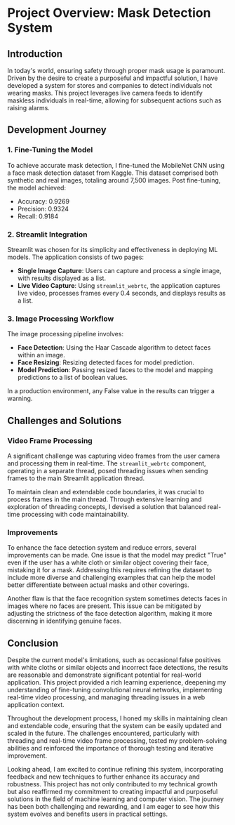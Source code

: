 # Project Overview: Mask Detection System

## Introduction
In today's world, ensuring safety through proper mask usage is paramount. Driven by the desire to create a purposeful and impactful solution, I have developed a system for stores and companies to detect individuals not wearing masks. This project leverages live camera feeds to identify maskless individuals in real-time, allowing for subsequent actions such as raising alarms.

## Development Journey

### 1. Fine-Tuning the Model
To achieve accurate mask detection, I fine-tuned the MobileNet CNN using a face mask detection dataset from Kaggle. This dataset comprised both synthetic and real images, totaling around 7,500 images. Post fine-tuning, the model achieved:
- Accuracy: 0.9269
- Precision: 0.9324
- Recall: 0.9184

### 2. Streamlit Integration
Streamlit was chosen for its simplicity and effectiveness in deploying ML models. The application consists of two pages:
- **Single Image Capture**: Users can capture and process a single image, with results displayed as a list.
- **Live Video Capture**: Using `streamlit_webrtc`, the application captures live video, processes frames every 0.4 seconds, and displays results as a list.

### 3. Image Processing Workflow
The image processing pipeline involves:
- **Face Detection**: Using the Haar Cascade algorithm to detect faces within an image.
- **Face Resizing**: Resizing detected faces for model prediction.
- **Model Prediction**: Passing resized faces to the model and mapping predictions to a list of boolean values.

In a production environment, any False value in the results can trigger a warning.

## Challenges and Solutions

### Video Frame Processing
A significant challenge was capturing video frames from the user camera and processing them in real-time. The `streamlit_webrtc` component, operating in a separate thread, posed threading issues when sending frames to the main Streamlit application thread.

To maintain clean and extendable code boundaries, it was crucial to process frames in the main thread. Through extensive learning and exploration of threading concepts, I devised a solution that balanced real-time processing with code maintainability.

### Improvements
To enhance the face detection system and reduce errors, several improvements can be made. One issue is that the model may predict "True" even if the user has a white cloth or similar object covering their face, mistaking it for a mask. Addressing this requires refining the dataset to include more diverse and challenging examples that can help the model better differentiate between actual masks and other coverings.

Another flaw is that the face recognition system sometimes detects faces in images where no faces are present. This issue can be mitigated by adjusting the strictness of the face detection algorithm, making it more discerning in identifying genuine faces.

## Conclusion
Despite the current model's limitations, such as occasional false positives with white cloths or similar objects and incorrect face detections, the results are reasonable and demonstrate significant potential for real-world application. This project provided a rich learning experience, deepening my understanding of fine-tuning convolutional neural networks, implementing real-time video processing, and managing threading issues in a web application context.

Throughout the development process, I honed my skills in maintaining clean and extendable code, ensuring that the system can be easily updated and scaled in the future. The challenges encountered, particularly with threading and real-time video frame processing, tested my problem-solving abilities and reinforced the importance of thorough testing and iterative improvement.

Looking ahead, I am excited to continue refining this system, incorporating feedback and new techniques to further enhance its accuracy and robustness. This project has not only contributed to my technical growth but also reaffirmed my commitment to creating impactful and purposeful solutions in the field of machine learning and computer vision. The journey has been both challenging and rewarding, and I am eager to see how this system evolves and benefits users in practical settings.
